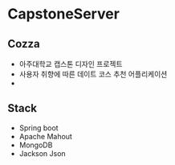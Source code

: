 # CapstoneServer


## Cozza
- 아주대학교 캡스톤 디자인 프로젝트 
- 사용자 취향에 따른 데이트 코스 추천 어플리케이션 
- 


## Stack 
* Spring boot
* Apache Mahout
* MongoDB
* Jackson Json
